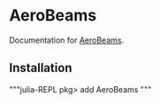 # AeroBeams

Documentation for [AeroBeams](https://github.com/luizpancini/AeroBeams.jl).

## Installation

"""julia-REPL
pkg> add AeroBeams
"""

